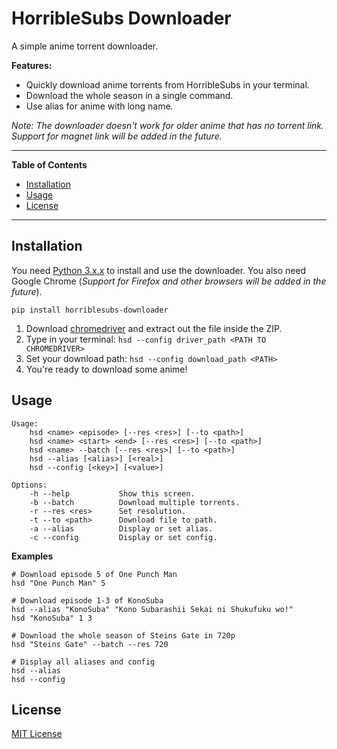 # HorribleSubs Downloader

A simple anime torrent downloader.

**Features:**

* Quickly download anime torrents from HorribleSubs in your terminal.
* Download the whole season in a single command.
* Use alias for anime with long name.

*Note: The downloader doesn't work for older anime that has no torrent link. Support for magnet link will be added in the future.*

---

**Table of Contents**

* [Installation](#installation)
* [Usage](#usage)
* [License](#license)

---

## Installation

You need [Python 3.x.x](https://www.python.org/downloads/) to install and use the downloader.
You also need Google Chrome (*Support for Firefox and other browsers will be added in the future*).

```
pip install horriblesubs-downloader
```

1. Download [chromedriver](http://chromedriver.chromium.org/downloads) and extract out the file inside the ZIP.
1. Type in your terminal: `hsd --config driver_path <PATH TO CHROMEDRIVER>`
1. Set your download path: `hsd --config download_path <PATH>`
1. You're ready to download some anime!

## Usage

```
Usage:
    hsd <name> <episode> [--res <res>] [--to <path>]
    hsd <name> <start> <end> [--res <res>] [--to <path>]
    hsd <name> --batch [--res <res>] [--to <path>]
    hsd --alias [<alias>] [<real>]
    hsd --config [<key>] [<value>]

Options:
    -h --help           Show this screen.
    -b --batch          Download multiple torrents.
    -r --res <res>      Set resolution.
    -t --to <path>      Download file to path.
    -a --alias          Display or set alias.
    -c --config         Display or set config.
```

**Examples**
```
# Download episode 5 of One Punch Man
hsd "One Punch Man" 5

# Download episode 1-3 of KonoSuba
hsd --alias "KonoSuba" "Kono Subarashii Sekai ni Shukufuku wo!"
hsd "KonoSuba" 1 3

# Download the whole season of Steins Gate in 720p
hsd "Steins Gate" --batch --res 720

# Display all aliases and config
hsd --alias
hsd --config
```

## License

[MIT License](https://github.com/nadyafebi/horriblesubs_downloader/blob/master/LICENSE)
